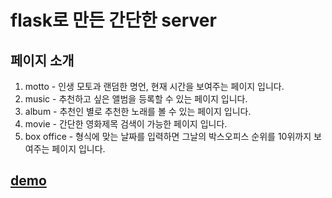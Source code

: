 # flask로 만든 간단한 server

## 페이지 소개

1. motto - 인생 모토과 랜덤한 명언, 현재 시간을 보여주는 페이지 입니다.
2. music - 추천하고 싶은 앨범을 등록할 수 있는 페이지 입니다.
3. album - 추천인 별로 추천한 노래를 볼 수 있는 페이지 입니다.
4. movie - 간단한 영화제목 검색이 가능한 페이지 입니다.
5. box office - 형식에 맞는 날짜를 입력하면 그날의 박스오피스 순위를 10위까지 보여주는 페이지 입니다.

## [demo](https://day2day.pythonanywhere.com/)
